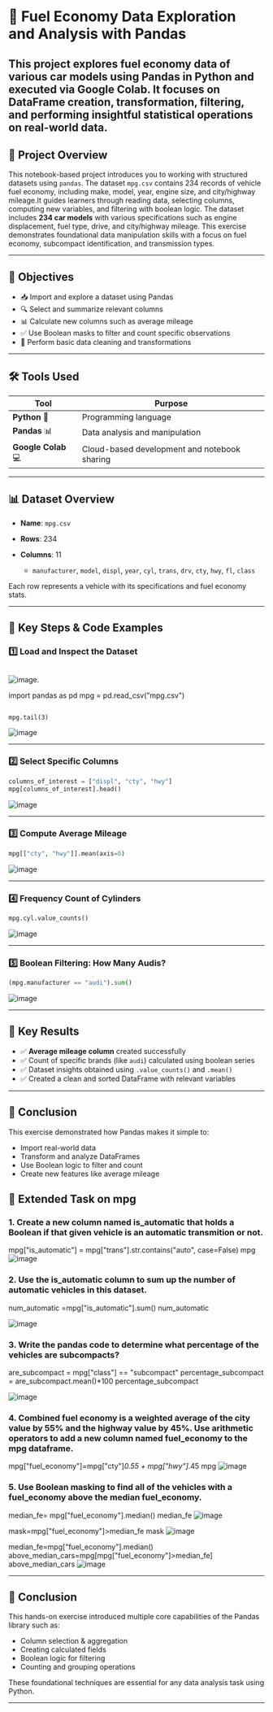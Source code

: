 # 🚗 Fuel Economy Data Exploration and Analysis with Pandas

This project explores fuel economy data of various car models using **Pandas** in **Python** and executed via **Google Colab**. It focuses on DataFrame creation, transformation, filtering, and performing insightful statistical operations on real-world data.
---

## 📘 Project Overview

This notebook-based project introduces you to working with structured datasets using `pandas`. The dataset `mpg.csv` contains 234 records of vehicle fuel economy, including make, model, year, engine size, and city/highway mileage.It guides learners through reading data, selecting columns, computing new variables, and filtering with boolean logic.
The dataset includes **234 car models** with various specifications such as engine displacement, fuel type, drive, and city/highway mileage. This exercise demonstrates foundational data manipulation skills with a focus on fuel economy, subcompact identification, and transmission types.

---

## 🎯 Objectives

* 📥 Import and explore a dataset using Pandas
* 🔍 Select and summarize relevant columns
* 📊 Calculate new columns such as average mileage
* ✅ Use Boolean masks to filter and count specific observations
* 🧹 Perform basic data cleaning and transformations

---

## 🛠️ Tools Used

| Tool                | Purpose                                      |
| ------------------- | -------------------------------------------- |
| **Python** 🐍       | Programming language                         |
| **Pandas** 📊       | Data analysis and manipulation               |
| **Google Colab** 💻 | Cloud-based development and notebook sharing |

---

## 📊 Dataset Overview

* **Name**: `mpg.csv`
* **Rows**: 234
* **Columns**: 11

  * `manufacturer`, `model`, `displ`, `year`, `cyl`, `trans`, `drv`, `cty`, `hwy`, `fl`, `class`

Each row represents a vehicle with its specifications and fuel economy stats.

---

## 🧠 Key Steps & Code Examples

### 1️⃣ Load and Inspect the Dataset


```python
```
![image](https://github.com/user-attachments/assets/696be008-f7ce-4067-af64-d3f3770db095).

import pandas as pd
mpg = pd.read_csv("mpg.csv")
```

mpg.tail(3)
```
  ![image](https://github.com/user-attachments/assets/327a1617-1110-4cfa-9fd6-6a0f8faf2a64)

---

### 2️⃣ Select Specific Columns

```python
columns_of_interest = ["displ", "cty", "hwy"]
mpg[columns_of_interest].head()
```
  ![image](https://github.com/user-attachments/assets/05b836ef-ee4e-4ca7-9c50-202568064512)

---

### 3️⃣ Compute Average Mileage

```python
mpg[["cty", "hwy"]].mean(axis=0)
```
  ![image](https://github.com/user-attachments/assets/b9b4aef8-a9da-492a-9ca5-089dd4ffac2c)

---

### 4️⃣ Frequency Count of Cylinders

```python
mpg.cyl.value_counts()
```
![image](https://github.com/user-attachments/assets/bd9d4a55-f2fc-4ece-81a3-cb4d878ede19)

---

### 5️⃣ Boolean Filtering: How Many Audis?

```python
(mpg.manufacturer == "audi").sum()
```
![image](https://github.com/user-attachments/assets/3976dae4-321b-488d-a850-dedd58032941)


---

## 🧾 Key Results

* ✅ **Average mileage column** created successfully
* ✅ Count of specific brands (like `audi`) calculated using boolean series
* ✅ Dataset insights obtained using `.value_counts()` and `.mean()`
* ✅ Created a clean and sorted DataFrame with relevant variables

---

## 🧠 Conclusion

This exercise demonstrated how Pandas makes it simple to:

* Import real-world data
* Transform and analyze DataFrames
* Use Boolean logic to filter and count
* Create new features like average mileage



## 🧪 Extended Task on mpg

### 1. Create a new column named is_automatic that holds a Boolean if that given vehicle is an automatic transmition or not.
mpg["is_automatic"] = mpg["trans"].str.contains("auto", case=False)
mpg
![image](https://github.com/user-attachments/assets/3af02dc8-15ca-475b-9b71-a6f00aeb9d10)

### 2. Use the is_automatic column to sum up the number of automatic vehicles in this dataset.

num_automatic =mpg["is_automatic"].sum()
num_automatic

![image](https://github.com/user-attachments/assets/41fd24d6-9a3c-4d2d-8e3e-6a0ffc0735c5)


### 3. Write the pandas code to determine what percentage of the vehicles are subcompacts?
are_subcompact = mpg["class"] == "subcompact"
percentage_subcompact = are_subcompact.mean()*100
percentage_subcompact

![image](https://github.com/user-attachments/assets/5e9b06b0-ed52-41a9-a8f7-fc9f730f638e)


### 4. Combined fuel economy is a weighted average of the city value by 55% and the highway value by 45%. Use arithmetic operators to add a new column named fuel_economy to the mpg dataframe.
mpg["fuel_economy"]=mpg["cty"]*0.55 + mpg["hwy"]*.45
mpg
![image](https://github.com/user-attachments/assets/079d2d17-b8fc-4b8d-a786-862614947dd7)


### 5. Use Boolean masking to find all of the vehicles with a fuel_economy above the median fuel_economy.
median_fe= mpg["fuel_economy"].median()
median_fe
![image](https://github.com/user-attachments/assets/74f4af94-b66a-4d56-bfe7-7670b9daf484)

mask=mpg["fuel_economy"]>median_fe
mask
![image](https://github.com/user-attachments/assets/63d5f719-8317-4895-bdef-725c68d17d27)


median_fe=mpg["fuel_economy"].median()
above_median_cars=mpg[mpg["fuel_economy"]>median_fe]
above_median_cars
![image](https://github.com/user-attachments/assets/4f2d36f4-6a69-44f6-b25f-3a6e136e4bb7)

---

## 📌 Conclusion

This hands-on exercise introduced multiple core capabilities of the Pandas library such as:

* Column selection & aggregation
* Creating calculated fields
* Boolean logic for filtering
* Counting and grouping operations

These foundational techniques are essential for any data analysis task using Python.

---


